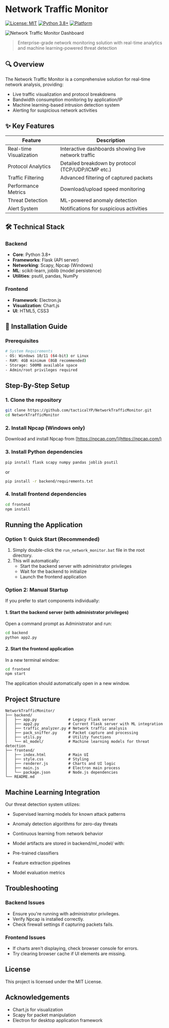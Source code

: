 # Network Traffic Monitor 

[![License: MIT](https://img.shields.io/badge/License-MIT-blue.svg)](https://opensource.org/licenses/MIT)
[![Python 3.8+](https://img.shields.io/badge/Python-3.8%2B-blue.svg)](https://www.python.org/downloads/)
[![Platform](https://img.shields.io/badge/Platform-Windows%20%7C%20Linux-lightgrey.svg)]()

![Network Traffic Monitor Dashboard](./docs/image_demo.png)

> Enterprise-grade network monitoring solution with real-time analytics and machine learning-powered threat detection

## 🔍 Overview

The Network Traffic Monitor is a comprehensive solution for real-time network analysis, providing:
- Live traffic visualization and protocol breakdowns
- Bandwidth consumption monitoring by application/IP
- Machine learning-based intrusion detection system
- Alerting for suspicious network activities

## ✨ Key Features

| Feature | Description |
|---------|-------------|
|  Real-time Visualization | Interactive dashboards showing live network traffic |
|  Protocol Analytics | Detailed breakdown by protocol (TCP/UDP/ICMP etc.) |
|  Traffic Filtering | Advanced filtering of captured packets |
|  Performance Metrics | Download/upload speed monitoring |
|  Threat Detection | ML-powered anomaly detection |
|  Alert System | Notifications for suspicious activities |

## 🛠️ Technical Stack

### Backend
- **Core**: Python 3.8+
- **Frameworks**: Flask (API server)
- **Networking**: Scapy, Npcap (Windows)
- **ML**: scikit-learn, joblib (model persistence)
- **Utilities**: psutil, pandas, NumPy

### Frontend
- **Framework**: Electron.js
- **Visualization**: Chart.js
- **UI**: HTML5, CSS3

## 🚀 Installation Guide

### Prerequisites

```bash
# System Requirements
- OS: Windows 10/11 (64-bit) or Linux
- RAM: 4GB minimum (8GB recommended)
- Storage: 500MB available space
- Admin/root privileges required
```

## Step-By-Step Setup

### 1. Clone the repository
```bash
git clone https://github.com/tacticalYP/NetworkTrafficMonitor.git
cd NetworkTrafficMonitor
```

### 2. Install Npcap (Windows only)
Download and install Npcap from [https://npcap.com/](https://npcap.com/)

### 3. Install Python dependencies
```bash
pip install flask scapy numpy pandas joblib psutil
```
or 
```bash
pip install -r backend/requirements.txt
```

### 4. Install frontend dependencies
```bash
cd frontend
npm install
```

## Running the Application

### Option 1: Quick Start (Recommended)
1. Simply double-click the `run_network_monitor.bat` file in the root directory.
2. This will automatically:
   - Start the backend server with administrator privileges
   - Wait for the backend to initialize
   - Launch the frontend application

### Option 2: Manual Startup
If you prefer to start components individually:

#### 1. Start the backend server (with administrator privileges)
Open a command prompt as Administrator and run:

```bash
cd backend
python app2.py
```

#### 2. Start the frontend application
In a new terminal window:

```bash
cd frontend
npm start
```

The application should automatically open in a new window.

## Project Structure

```
NetworkTrafficMonitor/
├── backend/
│   ├── app.py              # Legacy Flask server
│   ├── app2.py             # Current Flask server with ML integration
│   ├── traffic_analyzer.py # Network traffic analysis
│   ├── pack_sniffer.py     # Packet capture and processing
│   ├── utils.py            # Utility functions
│   └── ml_model/           # Machine learning models for threat detection
├── frontend/
│   ├── index.html          # Main UI
│   ├── style.css           # Styling
│   ├── renderer.js         # Charts and UI logic
│   ├── main.js             # Electron main process
│   └── package.json        # Node.js dependencies
└── README.md
```

## Machine Learning Integration
Our threat detection system utilizes:

- Supervised learning models for known attack patterns
- Anomaly detection algorithms for zero-day threats
- Continuous learning from network behavior
- Model artifacts are stored in backend/ml_model/ with:

- Pre-trained classifiers
- Feature extraction pipelines
- Model evaluation metrics



## Troubleshooting

### Backend Issues
- Ensure you're running with administrator privileges.
- Verify Npcap is installed correctly.
- Check firewall settings if capturing packets fails.

### Frontend Issues
- If charts aren't displaying, check browser console for errors.
- Try clearing browser cache if UI elements are missing.

## License

This project is licensed under the MIT License.

## Acknowledgements

- Chart.js for visualization
- Scapy for packet manipulation
- Electron for desktop application framework
